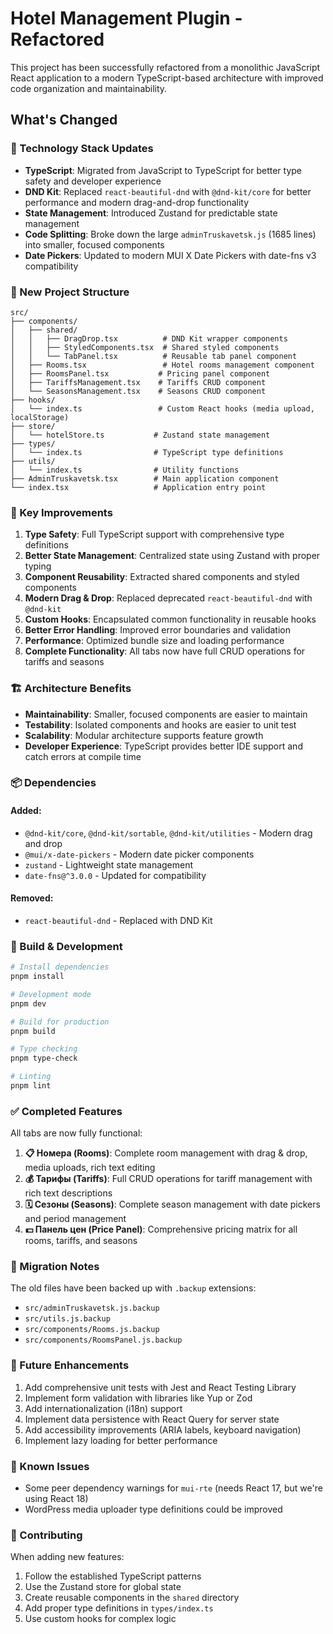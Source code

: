 # Hotel Management Plugin - Refactored

This project has been successfully refactored from a monolithic JavaScript React application to a modern TypeScript-based architecture with improved code organization and maintainability.

## What's Changed

### 🔧 Technology Stack Updates
- **TypeScript**: Migrated from JavaScript to TypeScript for better type safety and developer experience
- **DND Kit**: Replaced `react-beautiful-dnd` with `@dnd-kit/core` for better performance and modern drag-and-drop functionality
- **State Management**: Introduced Zustand for predictable state management
- **Code Splitting**: Broke down the large `adminTruskavetsk.js` (1685 lines) into smaller, focused components
- **Date Pickers**: Updated to modern MUI X Date Pickers with date-fns v3 compatibility

### 📁 New Project Structure

```
src/
├── components/
│   ├── shared/
│   │   ├── DragDrop.tsx          # DND Kit wrapper components
│   │   ├── StyledComponents.tsx  # Shared styled components
│   │   └── TabPanel.tsx          # Reusable tab panel component
│   ├── Rooms.tsx                 # Hotel rooms management component
│   ├── RoomsPanel.tsx           # Pricing panel component
│   ├── TariffsManagement.tsx    # Tariffs CRUD component
│   └── SeasonsManagement.tsx    # Seasons CRUD component
├── hooks/
│   └── index.ts                 # Custom React hooks (media upload, localStorage)
├── store/
│   └── hotelStore.ts           # Zustand state management
├── types/
│   └── index.ts                # TypeScript type definitions
├── utils/
│   └── index.ts                # Utility functions
├── AdminTruskavetsk.tsx        # Main application component
└── index.tsx                   # Application entry point
```

### 🎯 Key Improvements

1. **Type Safety**: Full TypeScript support with comprehensive type definitions
2. **Better State Management**: Centralized state using Zustand with proper typing
3. **Component Reusability**: Extracted shared components and styled components
4. **Modern Drag & Drop**: Replaced deprecated `react-beautiful-dnd` with `@dnd-kit`
5. **Custom Hooks**: Encapsulated common functionality in reusable hooks
6. **Better Error Handling**: Improved error boundaries and validation
7. **Performance**: Optimized bundle size and loading performance
8. **Complete Functionality**: All tabs now have full CRUD operations for tariffs and seasons

### 🏗️ Architecture Benefits

- **Maintainability**: Smaller, focused components are easier to maintain
- **Testability**: Isolated components and hooks are easier to unit test
- **Scalability**: Modular architecture supports feature growth
- **Developer Experience**: TypeScript provides better IDE support and catch errors at compile time

### 📦 Dependencies

#### Added:
- `@dnd-kit/core`, `@dnd-kit/sortable`, `@dnd-kit/utilities` - Modern drag and drop
- `@mui/x-date-pickers` - Modern date picker components
- `zustand` - Lightweight state management
- `date-fns@^3.0.0` - Updated for compatibility

#### Removed:
- `react-beautiful-dnd` - Replaced with DND Kit

### 🚀 Build & Development

```bash
# Install dependencies
pnpm install

# Development mode
pnpm dev

# Build for production
pnpm build

# Type checking
pnpm type-check

# Linting
pnpm lint
```

### ✅ **Completed Features**

All tabs are now fully functional:

1. **📋 Номера (Rooms)**: Complete room management with drag & drop, media uploads, rich text editing
2. **💰 Тарифы (Tariffs)**: Full CRUD operations for tariff management with rich text descriptions
3. **🗓️ Сезоны (Seasons)**: Complete season management with date pickers and period management
4. **💵 Панель цен (Price Panel)**: Comprehensive pricing matrix for all rooms, tariffs, and seasons

### 📝 Migration Notes

The old files have been backed up with `.backup` extensions:
- `src/adminTruskavetsk.js.backup`
- `src/utils.js.backup`
- `src/components/Rooms.js.backup`
- `src/components/RoomsPanel.js.backup`

### 🔮 Future Enhancements

1. Add comprehensive unit tests with Jest and React Testing Library
2. Implement form validation with libraries like Yup or Zod
3. Add internationalization (i18n) support
4. Implement data persistence with React Query for server state
5. Add accessibility improvements (ARIA labels, keyboard navigation)
6. Implement lazy loading for better performance

### 🐛 Known Issues

- Some peer dependency warnings for `mui-rte` (needs React 17, but we're using React 18)
- WordPress media uploader type definitions could be improved

### 🤝 Contributing

When adding new features:
1. Follow the established TypeScript patterns
2. Use the Zustand store for global state
3. Create reusable components in the `shared` directory
4. Add proper type definitions in `types/index.ts`
5. Use custom hooks for complex logic
